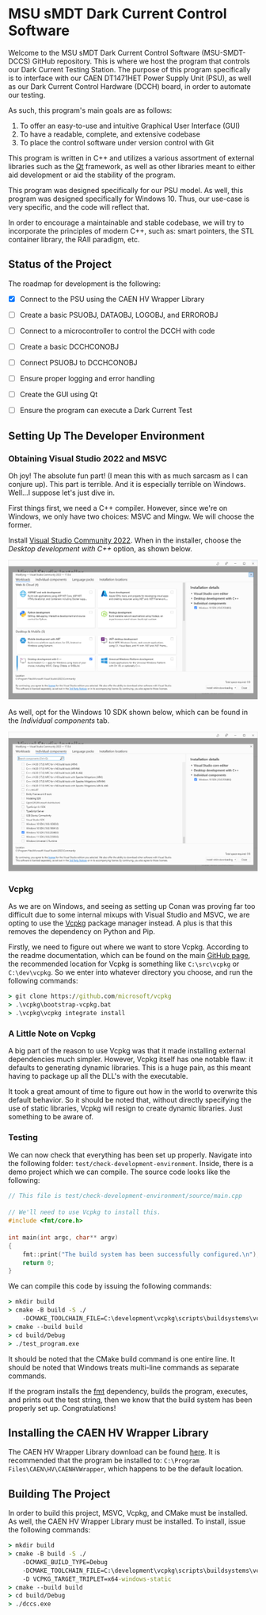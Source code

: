 # MSU sMDT Dark Current Control Software

Welcome to the MSU sMDT Dark Current Control Software (MSU-SMDT-DCCS) GitHub 
repository. This is where we host the program that controls our Dark Current 
Testing Station. The purpose of this program specifically is to interface with 
our CAEN DT1471HET Power Supply Unit (PSU), as well as our Dark Current
Control Hardware (DCCH) board, in order to automate our testing.

As such, this program's main goals are as follows:
1. To offer an easy-to-use and intuitive Graphical User Interface (GUI)
2. To have a readable, complete, and extensive codebase 
3. To place the control software under version control with Git

This program is written in C++ and utilizes a various assortment of external
libraries such as the [Qt][] framework, as well as other libraries meant
to either aid development or aid the stability of the program.

This program was designed specifically for our PSU model. As well, this program
was designed specifically for Windows 10. Thus, our use-case is very specific,
and the code will reflect that. 

In order to encourage a maintainable and stable codebase, we will try to 
incorporate the principles of modern C++, such as: smart pointers, the STL
container library, the RAII paradigm, etc. 

[Qt]: https://www.qt.io/


## Status of the Project
The roadmap for development is the following:
- [x] Connect to the PSU using the CAEN HV Wrapper Library
- [ ] Create a basic PSUOBJ, DATAOBJ, LOGOBJ, and ERROROBJ
- [ ] Connect to a microcontroller to control the DCCH with code
- [ ] Create a basic DCCHCONOBJ
- [ ] Connect PSUOBJ to DCCHCONOBJ
- [ ] Ensure proper logging and error handling
- [ ] Create the GUI using Qt
- [ ] Ensure the program can execute a Dark Current Test


## Setting Up The Developer Environment
### Obtaining Visual Studio 2022 and MSVC
Oh joy! The absolute fun part! (I mean this with as much sarcasm as I can 
conjure up). This part is terrible. And it is especially terrible on Windows.
Well...I suppose let's just dive in.

First things first, we need a C++ compiler. However, since we're on Windows,
we only have two choices: MSVC and Mingw. We will choose the former. 

Install [Visual Studio Community 2022][VS]. When in the installer, choose the
*Desktop development with C++* option, as shown below.

![IMG-1](documentation/images/desktop-development-cpp.PNG)

As well, opt for the Windows 10 SDK shown below, which can be found in the
*Individual components* tab.

![IMG-2](documentation/images/windows-10-sdk.PNG)

### Vcpkg
As we are on Windows, and seeing as setting up Conan was proving far too
difficult due to some internal mixups with Visual Studio and MSVC, we are opting
to use the [Vcpkg][] package manager instead. A plus is that this removes the
dependency on Python and Pip. 

Firstly, we need to figure out where we want to store Vcpkg. According to the
readme documentation, which can be found on the main [GitHub page][Vcpkg], the 
recommended location for Vcpkg is something like `C:\src\vcpkg` or 
`C:\dev\vcpkg`. So we enter into whatever directory you choose, and run the
following commands:

```cmd
> git clone https://github.com/microsoft/vcpkg
> .\vcpkg\bootstrap-vcpkg.bat
> .\vcpkg\vcpkg integrate install
```


### A Little Note on Vcpkg
A big part of the reason to use Vcpkg was that it made installing external
dependencies much simpler. However, Vcpkg itself has one notable flaw: it 
defaults to generating dynamic libraries. This is a huge pain, as this meant
having to package up all the DLL's with the executable. 

It took a great amount of time to figure out how in the world to overwrite this
default behavior. So it should be noted that, without directly specifying the
use of static libraries, Vcpkg will resign to create dynamic libraries. Just
something to be aware of.


### Testing
We can now check that everything has been set up properly. Navigate into the
following folder: `test/check-development-environment`. Inside, there is a demo
project which we can compile. The source code looks like the following:
```C++
// This file is test/check-development-environment/source/main.cpp

// We'll need to use Vcpkg to install this.
#include <fmt/core.h>

int main(int argc, char** argv)
{
    fmt::print("The build system has been successfully configured.\n");
    return 0;
}
```

We can compile this code by issuing the following commands:
```cmd
> mkdir build
> cmake -B build -S ./
    -DCMAKE_TOOLCHAIN_FILE=C:\development\vcpkg\scripts\buildsystems\vcpkg.cmake
> cmake --build build
> cd build/Debug
> ./test_program.exe
```

It should be noted that the CMake build command is one entire line. It should
be noted that Windows treats multi-line commands as separate commands.

If the program installs the [fmt][] dependency, builds the program, executes,
and prints out the test string, then we know that the build system has been
properly set up. Congratulations!

[VS]: https://visualstudio.microsoft.com/
[Vcpkg]: https://github.com/microsoft/vcpkg
[fmt]: https://github.com/fmtlib/fmt


## Installing the CAEN HV Wrapper Library
The CAEN HV Wrapper Library download can be found [here][hv-wrapper]. It is 
recommended that the program be installed to: 
`C:\Program Files\CAEN\HV\CAENHVWrapper`, which happens to be the default
location.

[hv-wrapper]: https://www.caen.it/products/caen-hv-wrapper-library/


## Building The Project
In order to build this project, MSVC, Vcpkg, and CMake must be installed. As
well, the CAEN HV Wrapper Library must be installed. To install, issue the
following commands:

```cmd
> mkdir build
> cmake -B build -S ./
    -DCMAKE_BUILD_TYPE=Debug 
    -DCMAKE_TOOLCHAIN_FILE=C:\development\vcpkg\scripts\buildsystems\vcpkg.cmake
    -D VCPKG_TARGET_TRIPLET=x64-windows-static 
> cmake --build build
> cd build/Debug
> ./dccs.exe
```

